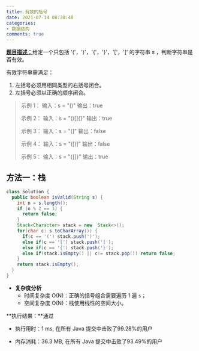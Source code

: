 ```yaml
---
title: 有效的括号
date: 2021-07-14 08:30:48
categories:
- 数据结构
comments: true
---
```


[**题目描述：**](https://leetcode-cn.com/problems/valid-parentheses/)给定一个只包括 '('，')'，'{'，'}'，'['，']' 的字符串 s ，判断字符串是否有效。

有效字符串需满足：

1. 左括号必须用相同类型的右括号闭合。
2. 左括号必须以正确的顺序闭合。

<!-- more -->

> 示例 1：
> 输入：s = "()"
> 输出：true
>
> 示例 2：
> 输入：s = "()[]{}"
> 输出：true
>
> 示例 3：
> 输入：s = "(]"
> 输出：false
>
> 示例 4：
> 输入：s = "([)]"
> 输出：false
>
> 示例 5：
> 输入：s = "{[]}"
> 输出：true



## 方法一：栈

```java
class Solution {
  public boolean isValid(String s) {
    int n = s.length();
    if (n % 2 == 1) {
      return false;
    }
    Stack<Character> stack = new  Stack<>();
    for(char c: s.toCharArray()) {
      if(c == '(') stack.push(')');
      else if(c == '[') stack.push(']');
      else if(c == '{') stack.push('}');
      else if(stack.isEmpty() || c!= stack.pop()) return false;
    }
    return stack.isEmpty();
  }
}
```

- **复杂度分析**
  - 时间复杂度 O(N)：正确的括号组合需要遍历 1 遍 `s`；
  - 空间复杂度 O(N)：栈使用线性的空间大小。

**执行结果：**通过

- 执行用时：1 ms, 在所有 Java 提交中击败了99.28%的用户

- 内存消耗：36.3 MB, 在所有 Java 提交中击败了93.49%的用户